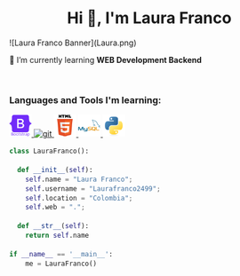<h1 align="center">Hi 👋, I'm Laura Franco</h1>
![Laura Franco Banner](Laura.png)


🌱 I’m currently learning **WEB Development Backend**

<br>
<h3 align="left">Languages and Tools I'm learning:</h3>
<p align="left"> <a href="https://getbootstrap.com" target="_blank" rel="noreferrer"> <img src="https://raw.githubusercontent.com/devicons/devicon/master/icons/bootstrap/bootstrap-plain-wordmark.svg" alt="bootstrap" width="40" height="40"/> </a> <a href="https://git-scm.com/" target="_blank" rel="noreferrer"> <img src="https://www.vectorlogo.zone/logos/git-scm/git-scm-icon.svg" alt="git" width="40" height="40"/> </a> <a href="https://www.w3.org/html/" target="_blank" rel="noreferrer"> <img src="https://raw.githubusercontent.com/devicons/devicon/master/icons/html5/html5-original-wordmark.svg" alt="html5" width="40" height="40"/> </a> <a href="https://www.mysql.com/" target="_blank" rel="noreferrer"> <img src="https://raw.githubusercontent.com/devicons/devicon/master/icons/mysql/mysql-original-wordmark.svg" alt="mysql" width="40" height="40"/> </a>  </a> <a href="https://www.python.org" target="_blank" rel="noreferrer"> <img src="https://raw.githubusercontent.com/devicons/devicon/master/icons/python/python-original.svg" alt="python" width="40" height="40"/> </a> 



```python
class LauraFranco():
    
  def __init__(self):
    self.name = "Laura Franco";
    self.username = "Laurafranco2499";
    self.location = "Colombia";
    self.web = ".";
  
  def __str__(self):
    return self.name

if __name__ == '__main__':
    me = LauraFranco()
```
